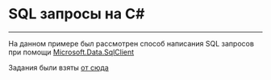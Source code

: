 # SQL запросы на C#
***
На данном примере был рассмотрен способ написания SQL запросов при помощи [Microsoft.Data.SqlClient](https://docs.microsoft.com/ru-ru/sql/connect/ado-net/introduction-microsoft-data-sqlclient-namespace?view=sql-server-ver15)

Задания были взяты [от сюда](https://sql-ex.ru/)
